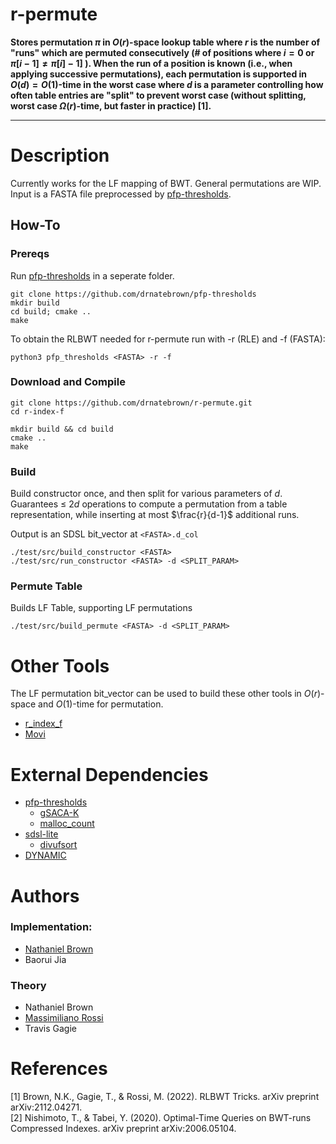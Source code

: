 # r-permute
<!--- ```console


                                           _       
 _ __      _ __   ___ _ __ _ __ ___  _   _| |_ ___ 
| '__|____| '_ \ / _ \ '__| '_ ` _ \| | | | __/ _ \
| | |_____| |_) |  __/ |  | | | | | | |_| | ||  __/
|_|       | .__/ \___|_|  |_| |_| |_|\__,_|\__\___|
          |_|                                      

  
```
-->

**Stores permutation $\pi$ in $O(r)$-space lookup table where $r$ is the number of "runs" which are permuted consecutively (# of positions where $i=0$ or $\pi[i-1] \neq \pi[i] -1]$ ). When the run of a position is known (i.e., when applying successive permutations), each permutation is supported in $O(d)=O(1)$-time in the worst case where $d$ is a parameter controlling how often table entries are "split" to prevent worst case (without splitting, worst case $\Omega(r)$-time, but faster in practice) [1].**

---

# Description
Currently works for the LF mapping of BWT. General permutations are WIP. Input is a FASTA file preprocessed by [pfp-thresholds](https://github.com/maxrossi91/pfp-thresholds).

## How-To
### Prereqs
Run [pfp-thresholds](https://github.com/maxrossi91/pfp-thresholds) in a seperate folder.
```console
git clone https://github.com/drnatebrown/pfp-thresholds
mkdir build
cd build; cmake ..
make
```
To obtain the RLBWT needed for r-permute run with -r (RLE) and -f (FASTA):
```console
python3 pfp_thresholds <FASTA> -r -f
```

### Download and Compile

```console
git clone https://github.com/drnatebrown/r-permute.git
cd r-index-f

mkdir build && cd build
cmake ..
make
```

### Build
Build constructor once, and then split for various parameters of $d$.
Guarantees $\leq$ $2d$ operations to compute a permutation from a table
representation, while inserting at most $\frac{r}{d-1}$ additional runs.

Output is an SDSL bit_vector at `<FASTA>.d_col`
```console
./test/src/build_constructor <FASTA>
./test/src/run_constructor <FASTA> -d <SPLIT_PARAM>
```
### Permute Table
Builds LF Table, supporting LF permutations
```console
./test/src/build_permute <FASTA> -d <SPLIT_PARAM>
```

# Other Tools
The LF permutation bit_vector can be used to build these other tools in $O(r)$-space and $O(1)$-time for permutation.
* [r_index_f](https://github.com/drnatebrown/r-index-f)
* [Movi](https://github.com/mohsenzakeri/Movi)

# External Dependencies

* [pfp-thresholds](https://github.com/maxrossi91/pfp-thresholds)
    * [gSACA-K](https://github.com/felipelouza/gsa-is.git)
    * [malloc_count](https://github.com/bingmann/malloc_count)
* [sdsl-lite](https://github.com/simongog/sdsl-lite)
    * [divufsort](https://github.com/simongog/libdivsufsort) 
* [DYNAMIC](https://github.com/xxsds/DYNAMIC)

# Authors

### Implementation:

* [Nathaniel Brown](https://github.com/drnatebrown)
* Baorui Jia

### Theory
* Nathaniel Brown
* [Massimiliano Rossi](https://github.com/maxrossi91)
* Travis Gagie

# References

[1] Brown, N.K., Gagie, T., & Rossi, M. (2022). RLBWT Tricks. arXiv preprint arXiv:2112.04271.  
[2] Nishimoto, T., & Tabei, Y. (2020). Optimal-Time Queries on BWT-runs Compressed Indexes. arXiv preprint arXiv:2006.05104.
